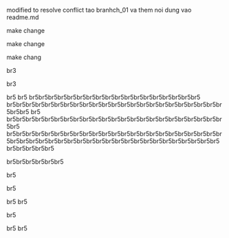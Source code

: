 
modified to resolve conflict
tao branhch_01 va them noi dung vao readme.md

make change


make change



make chang

br3

br3


br5
br5
br5br5br5br5br5br5br5br5br5br5br5br5br5br5br5br5br5br5
br5br5br5br5br5br5br5br5br5br5br5br5br5br5br5br5br5br5br5br5br5br5br5br5br5
br5
br5br5br5br5br5br5br5br5br5br5br5br5br5br5br5br5br5br5br5br5br5br5br5br5
br5br5br5br5br5br5br5br5br5br5br5br5br5br5br5br5br5br5br5br5br5br5br5br5br5br5br5br5br5br5br5br5br5br5br5br5br5br5br5br5br5br5br5br5br5br5br5br5br5br5

br5br5br5br5br5br5













br5

br5



br5
br5

br5

br5
br5

